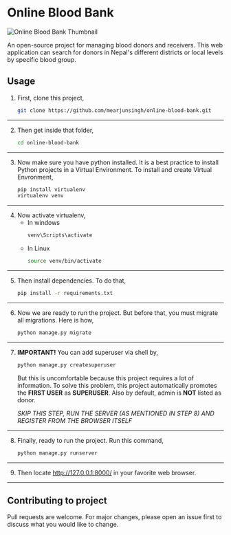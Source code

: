 # Online Blood Bank
![Online Blood Bank Thumbnail](https://arjunsingh.com.np/images/portfolio/online_blood_bank.jpg)

An open-source project for managing blood donors and receivers. This web application can search for donors in Nepal's different districts or local levels by specific blood group.

## Usage
1. First, clone this project,
    ```sh
    git clone https://github.com/mearjunsingh/online-blood-bank.git
    ```
---
2. Then get inside that folder,
    ```sh
    cd online-blood-bank
    ```
---
3. Now make sure you have python installed. It is a best practice to install Python projects in a Virtual Environment. To install and create Virtual Envronment,
    ```sh
    pip install virtualenv
    virtualenv venv
    ```
---
4. Now activate virtualenv,
   - In windows
       ```bat
       venv\Scripts\activate
       ```
   - In Linux
        ```sh
        source venv/bin/activate
        ```
---
5. Then install dependencies. To do that,
    ```bash
    pip install -r requirements.txt
    ```
---
6. Now we are ready to run the project. But before that, you must migrate all migrations. Here is how,
    ```bash
    python manage.py migrate
    ```
---
7.  **IMPORTANT!** You can add superuser via shell by,
    ```bash
    python manage.py createsuperuser
    ```
    But this is uncomfortable because this project requires a lot of information. To solve this problem, this project automatically promotes the **FIRST USER** as **SUPERUSER**. Also by default, admin is **NOT** listed as donor.

    *SKIP THIS STEP, RUN THE SERVER (AS MENTIONED IN STEP 8) AND REGISTER FROM THE BROWSER ITSELF*
---
8. Finally, ready to run the project. Run this command,
    ```bash
    python manage.py runserver
    ```
---
9. Then locate http://127.0.0.1:8000/ in your favorite web browser.
---

## Contributing to project 
Pull requests are welcome. For major changes, please open an issue first to discuss what you would like to change.
